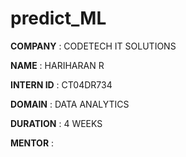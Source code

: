 # predict_ML
**COMPANY** : CODETECH IT SOLUTIONS

**NAME** : HARIHARAN R

**INTERN ID** : CT04DR734

**DOMAIN** : DATA ANALYTICS

**DURATION** : 4 WEEKS

**MENTOR** : 
